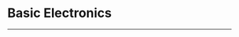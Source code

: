 # Basic Electronics


---

[simulator]: https://123d.circuits.io/
[schematic]: https://www.circuitlab.com/
